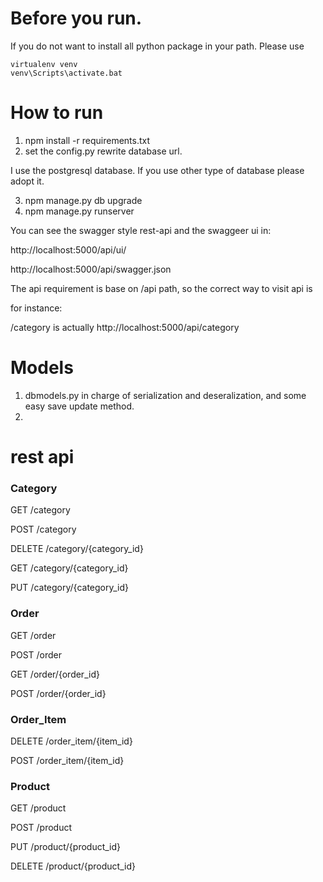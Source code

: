 # Before you run.

If you do not want to install all python package in your path.
Please use 

```
virtualenv venv
venv\Scripts\activate.bat 
```

# How to run

1. npm install -r requirements.txt
2. set the config.py rewrite database url.

I use the postgresql database. If you use other type of database please adopt it.

3. npm manage.py db upgrade
4. npm manage.py runserver

You can see the swagger style rest-api and the swaggeer ui in:

http://localhost:5000/api/ui/

http://localhost:5000/api/swagger.json

The api requirement is base on /api path, so the correct way to visit api is

for instance:

/category is actually http://localhost:5000/api/category


# Models 

1. dbmodels.py in charge of serialization and deseralization, and some easy save update method.
2. 

# rest api

### Category

GET /category

POST /category

DELETE /category/{category_id}

GET /category/{category_id}

PUT /category/{category_id}


### Order 
GET /order

POST /order

GET /order/{order_id}

POST /order/{order_id}

### Order_Item 
DELETE /order_item/{item_id}

POST /order_item/{item_id}

### Product 

GET /product

POST /product

PUT /product/{product_id}

DELETE /product/{product_id}
